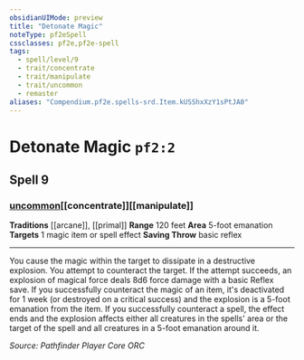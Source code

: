 ```yaml
---
obsidianUIMode: preview
title: "Detonate Magic"
noteType: pf2eSpell
cssclasses: pf2e,pf2e-spell
tags:
  - spell/level/9
  - trait/concentrate
  - trait/manipulate
  - trait/uncommon
  - remaster
aliases: "Compendium.pf2e.spells-srd.Item.kUSShxXzY1sPtJA0" 
---
```

# Detonate Magic  `pf2:2`  
## Spell 9
### [uncommon](uncommon "Uncommon Rarity Trait")[[concentrate]][[manipulate]]
**Traditions** [[arcane]], [[primal]]
**Range** 120 feet
**Area** 5-foot emanation
**Targets** 1 magic item or spell effect
**Saving Throw** basic reflex
* * * 
You cause the magic within the target to dissipate in a destructive explosion. You attempt to counteract the target. If the attempt succeeds, an explosion of magical force deals 8d6 force damage with a basic Reflex save. If you successfully counteract the magic of an item, it's deactivated for 1 week (or destroyed on a critical success) and the explosion is a 5-foot emanation from the item. If you successfully counteract a spell, the effect ends and the explosion affects either all creatures in the spells' area or the target of the spell and all creatures in a 5-foot emanation around it.

*Source: Pathfinder Player Core*
*ORC*